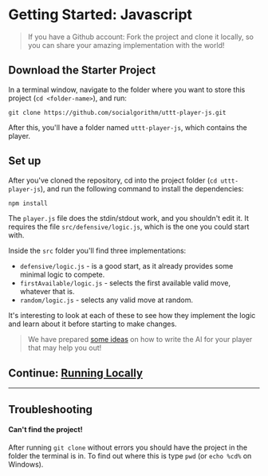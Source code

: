 # Getting Started: Javascript

> If you have a Github account: Fork the project and clone it locally, so you can share your amazing implementation with the world!

## Download the Starter Project

In a terminal window, navigate to the folder where you want to store this project (`cd <folder-name>`), and run:

```console
git clone https://github.com/socialgorithm/uttt-player-js.git
```

After this, you'll have a folder named `uttt-player-js`, which contains the player.

## Set up

After you've cloned the repository, cd into the project folder (`cd uttt-player-js`), and run the following command to install the dependencies:

```bash
npm install
```


The `player.js` file does the stdin/stdout work, and you shouldn't edit it. It requires the file `src/defensive/logic.js`, which is the one you could start with.

Inside the `src` folder you'll find three implementations:

* `defensive/logic.js` - is a good start, as it already provides some minimal logic to compete.
* `firstAvailable/logic.js` - selects the first available valid move, whatever that is.
* `random/logic.js` - selects any valid move at random.

It's interesting to look at each of these to see how they implement the logic and learn about it before starting to make changes.

> We have prepared [some ideas](ideas.md) on how to write the AI for your player that may help you out!

## Continue: [Running Locally](analyse-games.md)

--------

## Troubleshooting

#### Can't find the project!

After running `git clone` without errors you should have the project in the folder the terminal is in. To find out where this is type `pwd` (or `echo %cd%` on Windows).
